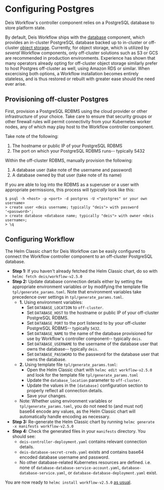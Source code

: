 # Configuring Postgres

Deis Workflow's controller component relies on a PostgreSQL database to store platform state.

By default, Deis Workflow ships with the [database] component, which provides an in-cluster PostgreSQL database backed up to in-cluster or off-cluster [object storage]. Currently, for object storage, which is utilized by _several_ Workflow components, only off-cluster solutions such as S3 or GCS are recommended in production environments. Experience has shown that many operators already opting for off-cluster object storage similarly prefer to host Postgres off-cluster as well, using Amazon RDS or similar. When excercising both options, a Workflow installation becomes entirely stateless, and is thus restored or rebuilt with greater ease should the need ever arise.

## Provisioning off-cluster Postgres

First, provision a PostgreSQL RDBMS using the cloud provider or other infrastructure of your choice. Take care to ensure that security groups or other firewall rules will permit connectivity from your Kubernetes worker nodes, any of which may play host to the Workflow controller component.

Take note of the following:

1. The hostname or public IP of your PostgreSQL RDBMS
2. The port on which your PostgreSQL RDBMS runs-- typically 5432

Within the off-cluster RDBMS, manually provision the following:

1. A database user (take note of the username and password)
2. A database owned by that user (take note of its name)

If you are able to log into the RDBMS as a superuser or a user with appropriate permissions, this process will _typically_ look like this:

```
$ psql -h <host> -p <port> -d postgres -U <"postgres" or your own username>
> create user <deis username; typically "deis"> with password '<password>';
> create database <database name; typically "deis"> with owner <deis username>;
> \q
```

## Configuring Workflow

The Helm Classic chart for Deis Workflow can be easily configured to connect the Workflow controller component to an off-cluster PostgreSQL database.

* **Step 1:** If you haven't already fetched the Helm Classic chart, do so with `helmc fetch deis/workflow-v2.5.0`
* **Step 2:** Update database connection details either by setting the appropriate environment variables _or_ by modifying the template file `tpl/generate_params.toml`. Note that environment variables take precedence over settings in `tpl/generate_params.toml`.
    * **1.** Using environment variables:
        * Set `DATABASE_LOCATION` to `off-cluster`.
        * Set `DATABASE_HOST` to the hostname or public IP of your off-cluster PostgreSQL RDBMS.
        * Set `DATABASE_PORT` to the port listened to by your off-cluster PostgreSQL RDBMS-- typically `5432`.
        * Set `DATABASE_NAME` to the name of the database provisioned for use by Workflow's controller component-- typically `deis`.
        * Set `DATABASE_USERNAME` to the username of the database user that owns the database-- typically `deis`.
        * Set `DATABASE_PASSWORD` to the password for the database user that owns the database.
    * **2.** Using template file `tpl/generate_params.toml`:
        * Open the Helm Classic chart with `helmc edit workflow-v2.5.0` and look for the template file `tpl/generate_params.toml`
        * Update the `database_location` parameter to `off-cluster`.
        * Update the values in the `[database]` configuration section to properly reflect all connection details.
        * Save your changes.
    * Note: Whether using environment variables or `tpl/generate_params.toml`, you do not need to (and must not) base64 encode any values, as the Helm Classic chart will automatically handle encoding as necessary.
* **Step 3:** Re-generate the Helm Classic chart by running `helmc generate -x manifests workflow-v2.5.0`
* **Step 4:** Check the generated files in your `manifests` directory. You should see:
    * `deis-controller-deployment.yaml` contains relevant connection details.
    * `deis-database-secret-creds.yaml` exists and contains base64 encoded database username and password.
    * No other database-related Kubernetes resources are defined. i.e. none of `database-database-service-account.yaml`, `database-database-service.yaml`, or `database-database-deployment.yaml` exist.

You are now ready to `helmc install workflow-v2.5.0` [as usual][installing].

[database]: ../understanding-workflow/components.md#database
[object storage]: configuring-object-storage.md
[installing]: ../installing-workflow/index.md
